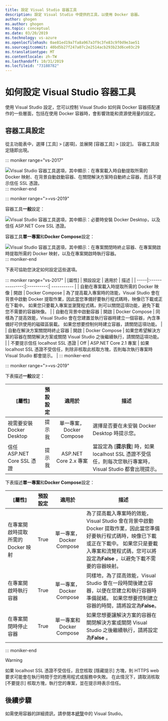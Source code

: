 ```yaml
---
title: 設定 Visual Studio 容器工具
description: 設定 Visual Studio 中提供的工具，以使用 Docker 容器。
author: ghogen
ms.author: ghogen
ms.topic: conceptual
ms.date: 03/20/2019
ms.technology: vs-azure
ms.openlocfilehash: 0ae81ed19a7fa8a967a3f9c3fe83c9f0d9e3ae51
ms.sourcegitcommit: 40bd5b27f247a07c2e2514acb293b23d6ce03c29
ms.translationtype: MT
ms.contentlocale: zh-TW
ms.lasthandoff: 10/31/2019
ms.locfileid: "73188782"
---
```

# <a name="how-to-configure-visual-studio-container-tools"></a>如何設定 Visual Studio 容器工具

使用 Visual Studio 設定，您可以控制 Visual Studio 如何與 Docker 容器搭配運作的一些層面，包括在使用 Docker 容器時，會影響效能和資源使用量的設定。

## <a name="container-tools-settings"></a>容器工具設定

從主功能表中，選擇 [工具] > [選項]，並展開 [容器工具] > [設定]。 容器工具設定隨即出現。

::: moniker range="vs-2017"

![Visual Studio 容器工具選項，其中顯示：在專案載入時自動提取所需的 Docker 映射、在背景自動啟動容器、在關閉解決方案時自動終止容器，而且不提示信任 SSL 憑證。](./media/overview/visual-studio-docker-tools-options.png)
::: moniker-end

::: moniker range=">=vs-2019"

容器工具**一般**設定：

![Visual Studio 容器工具選項，其中顯示：必要時安裝 Docker Desktop，以及信任 ASP.NET Core SSL 憑證。](./media/configure-container-tools/tools-options-1.png)

容器工具**單一專案**和**Docker Compose**設定：

![Visual Studio 容器工具選項，其中顯示：在專案關閉時終止容器、在專案開啟時提取所需的 Docker 映射，以及在專案開啟時執行容器。](./media/configure-container-tools/tools-options-2.png)
::: moniker-end

下表可協助您決定如何設定這些選項。

::: moniker range="vs-2017"
| [屬性] | 預設設定 | 適用於 | 描述 |
| -----|:---------------:|:----------:| ----------- |
| 自動在專案載入時提取所需的 Docker 映像 | 開啟 | Docker Compose | 為了提高載入專案時的效能，Visual Studio 會在背景中啟動 Docker 提取作業，因此當您準備好要執行程式碼時，映像已下載或正在下載中。 如果您只要載入專案並瀏覽程式碼，則可以關閉這項功能，避免下載您不需要的容器映像。 |
| 自動在背景中啟動容器 | 開啟 | Docker Compose | 同樣為了提高效能，Visual Studio 會在您建置並執行容器時建立一個容器，內含準備好可供使用的磁碟區裝載。 如果您想要控制何時建立容器，請關閉這項功能。 |
| 自動在解決方案關閉時終止容器 | 開啟 | Docker Compose | 如果您希望解決方案的容器在關閉解決方案或關閉 Visual Studio 之後繼續執行，請關閉這項功能。 |
| 不要提示信任 localhost SSL 憑證 | Off | ASP.NET Core 2.1 專案 | 如果 localhost SSL 憑證不受信任，則除非核取此核取方塊，否則每次執行專案時 Visual Studio 都會提示。 |
::: moniker-end

::: moniker range=">=vs-2019"

下表描述**一般**設定：

| [屬性] | 預設設定 | 適用於 | 描述 |
| -----|:---------------:|:----------:| ----------- |
| 視需要安裝 Docker Desktop | 提示我 | 單一專案，Docker Compose | 選擇是否要在未安裝 Docker Desktop 時提示您。 |
| 信任 ASP.NET Core SSL 憑證 | 提示我 | ASP.NET Core 2.x 專案 | 當設定為 [**提示我**] 時，如果 localhost SSL 憑證不受信任，則每次您執行專案時，Visual Studio 都會出現提示。 |

下表描述**單一專案**和**Docker Compose**設定：

| [屬性] | 預設設定 | 適用於 | 描述 |
| -----|:---------------:|:----------:| ----------- |
| 在專案開啟時提取所需的 Docker 映射 | True | 單一專案，Docker Compose | 為了提高載入專案時的效能，Visual Studio 會在背景中啟動 Docker 提取作業，因此當您準備好要執行程式碼時，映像已下載或正在下載中。 如果您只是要載入專案和流覽程式碼，您可以將設定為**False** ，以避免下載不需要的容器映射。 |
| 在專案開啟時執行容器 | True | 單一專案，Docker Compose | 同樣地，為了提高效能，Visual Studio 會在一段時間後建立容器，以便在您建立和執行容器時準備就緒。 如果您想要控制建立容器的時間，請將設定為**False**。 |
| 在專案關閉時停止容器 | True | 單一專案和 Docker Compose | 如果您想要讓解決方案的容器在關閉解決方案或關閉 Visual Studio 之後繼續執行，請將設定為**False** 。 |

::: moniker-end
> [!WARNING]
> 如果 localhost SSL 憑證不受信任，且您核取 [隱藏提示] 方塊，則 HTTPS web 要求可能會在執行時間于您的應用程式或服務中失敗。 在此情況下，請取消核取 [不要提示] 核取方塊，執行您的專案，並在提示時表示信任。

## <a name="next-steps"></a>後續步驟

如需使用容器的詳細資訊，請參閱本[總覽](overview.md)中的 Visual Studio。